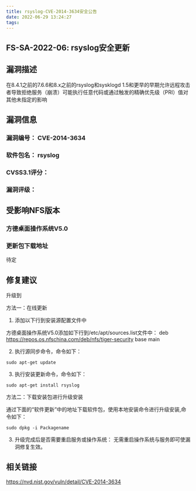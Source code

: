 ```yaml
---
title: rsyslog-CVE-2014-3634安全公告
date: 2022-06-29 13:24:27
tags:
---
```

## FS-SA-2022-06: rsyslog安全更新

## 漏洞描述

在8.4.1之前的7.6.6和8.x之前的rsyslog和sysklogd 1.5和更早的早期允许远程攻击者导致拒绝服务（崩溃）可能执行任意代码或通过触发的精确优先级（PRI）值对其他未指定的影响

## 漏洞信息

###    漏洞编号： CVE-2014-3634

###    软件包名： rsyslog

###    CVSS3.1评分： 

###    漏洞评级：

## 受影响NFS版本

###    方德桌面操作系统V5.0

### 更新包下载地址

待定

## 修复建议

升级到 

方法一：在线更新

1. 添加以下行到安装源配置文件中

方德桌面操作系统V5.0添加如下行到/etc/apt/sources.list文件中：
deb https://repos.os.nfschina.com/deb/nfs/tiger-security base main

2. 执行源同步命令，命令如下：

```
sudo apt-get update
```

3. 执行安装更新命令，命令如下：

```
sudo apt-get install rsyslog
```

方法二：下载安装包进行升级安装

通过下面的“软件更新”中的地址下载软件包，使用本地安装命令进行升级安装,命令如下：

```
sudo dpkg -i Packagename
```

3. 升级完成后是否需要重启服务或操作系统：
   无需重启操作系统与服务即可使漏洞修复生效。

## 相关链接

https://nvd.nist.gov/vuln/detail/CVE-2014-3634
